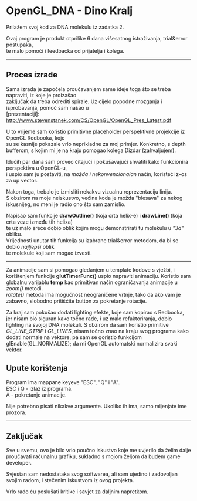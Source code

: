 # OpenGL_DNA - Dino Kralj


[Github link]: https://github.com/Dynosius/OpenGL_DNA  

Prilažem svoj kod za DNA molekulu iz zadatka 2.  

Ovaj program je produkt otprilike 6 dana višesatnog istraživanja, trial&error postupaka,  
te malo pomoći i feedbacka od prijatelja i kolega.  
***
## Proces izrade

Sama izrada je započela proučavanjem same ideje toga što se treba napraviti, iz koje je proizašao  
zaključak da treba odrediti spirale. Uz cijelo popodne mozganja i isprobavanja, pomoć sam našao u  
[prezentaciji]: http://www.stevenstanek.com/CS/OpenGL/OpenGL_Pres_Latest.pdf  

U to vrijeme sam koristio primitivne placeholder perspektivne projekcije iz OpenGL Redbooka, koje  
su se kasnije pokazale vrlo neprikladne za moj primjer. Konkretno, s depth bufferom, s kojim mi je na kraju pomogao kolega Dizdar (zahvaljujem).  

Idućih par dana sam proveo čitajući i pokušavajući shvatiti kako funkcionira perspektiva u OpenGL-u,  
i uspio sam ju postaviti, na *možda i nekonvencionalan* način, koristeći z-os za up vector.  


Nakon toga, trebalo je izmisliti nekakvu vizualnu reprezentaciju linija.  
S obzirom na moje neiskustvo, većina koda je možda "blesava" za nekog iskusnijeg, no meni je radio
ono što sam zamislio.  

Napisao sam funkcije **drawOutline()** (koja crta helix-e) i **drawLine()** (koja crta veze između tih helixa)  
te uz malo sreće dobio oblik kojim mogu demonstrirati tu molekulu u *"3d"* obliku.  
Vrijednosti unutar tih funkcija su izabrane trial&error metodom, da bi se dobio *najljepši* oblik  
te molekule koji sam mogao izvesti.  

***
Za animacije sam si pomogao gledanjem u template kodove s vježbi, i korištenjem funkcije **glutTimerFunc()** uspio napraviti   animaciju. Koristio sam globalnu varijablu **temp** kao primitivan način ograničavanja animacije u *zoom()* metodi.   
*rotate()* metoda ima mogućnost neograničene vrtnje, tako da ako vam je zabavno, slobodno pritišćite button za pokretanje   rotacije.

Za kraj sam pokušao dodati lighting efekte, koje sam kopirao s Redbooka, jer nisam bio siguran kako točno rade, i uz malo   refaktoriranja, dobio lighting na svojoj DNA molekuli. S obzirom da sam koristio primitive *GL_LINE_STRIP* i *GL_LINES*, nisam  točno znao na kraju svog programa kako dodati normale na vektore, pa sam se goristio funkcijom glEnable(GL_NORMALIZE); da mi  OpenGL automatski normalizira svaki vektor.   

## Upute korištenja

Program ima mappane keyeve "ESC", "Q" i "A".  
ESC i Q - izlaz iz programa.  
A - pokretanje animacije.  

Nije potrebno pisati nikakve argumente. Ukoliko ih ima, samo mijenjate ime prozora.  

***
## Zaključak

Sve u svemu, ovo je bilo vrlo poučno iskustvo koje me uvjerilo da želim dalje proučavati računalnu grafiku, sukladno s mojom željom da budem game developer.   

Svjestan sam nedostataka svog softwarea, ali sam ujedino i zadovoljan svojim radom, i stečenim iskustvom iz ovog projekta.   

Vrlo rado ću poslušati kritike i savjet za daljnim napretkom.  
